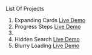 List Of Projects

1. Expanding Cards   [Live Demo](https://javascript-projects-expanding-card.netlify.app/)
2. Progress Steps   [Live Demo](https://ubiquitous-duckanoo-04e50d.netlify.app/)
3. 
4. Hidden Search [Live Demo](https://javascript-projects-hidden-search.netlify.app/)
5. Blurry Loading [Live Demo](https://javascript-projects-blurry-loading.netlify.app/)